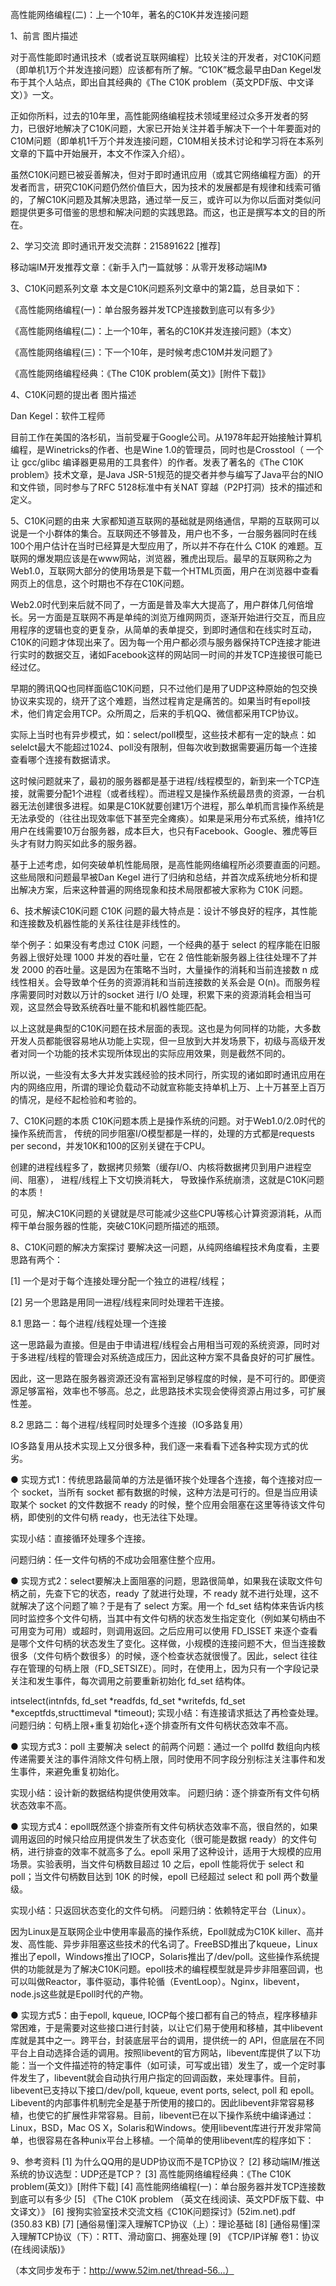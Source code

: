 高性能网络编程(二)：上一个10年，著名的C10K并发连接问题


1、前言
图片描述

对于高性能即时通讯技术（或者说互联网编程）比较关注的开发者，对C10K问题（即单机1万个并发连接问题）应该都有所了解。“C10K”概念最早由Dan Kegel发布于其个人站点，即出自其经典的《The C10K problem（英文PDF版、中文译文）》一文。

正如你所料，过去的10年里，高性能网络编程技术领域里经过众多开发者的努力，已很好地解决了C10K问题，大家已开始关注并着手解决下一个十年要面对的C10M问题（即单机1千万个并发连接问题，C10M相关技术讨论和学习将在本系列文章的下篇中开始展开，本文不作深入介绍）。

虽然C10K问题已被妥善解决，但对于即时通讯应用（或其它网络编程方面）的开发者而言，研究C10K问题仍然价值巨大，因为技术的发展都是有规律和线索可循的，了解C10K问题及其解决思路，通过举一反三，或许可以为你以后面对类似问题提供更多可借鉴的思想和解决问题的实践思路。而这，也正是撰写本文的目的所在。

2、学习交流
即时通讯开发交流群：215891622 [推荐]

移动端IM开发推荐文章：《新手入门一篇就够：从零开发移动端IM》

3、C10K问题系列文章
本文是C10K问题系列文章中的第2篇，总目录如下：

《高性能网络编程(一)：单台服务器并发TCP连接数到底可以有多少》

《高性能网络编程(二)：上一个10年，著名的C10K并发连接问题》（本文）

《高性能网络编程(三)：下一个10年，是时候考虑C10M并发问题了》

《高性能网络编程经典：《The C10K problem(英文)》[附件下载]》

4、C10K问题的提出者
图片描述

Dan Kegel：软件工程师

目前工作在美国的洛杉矶，当前受雇于Google公司。从1978年起开始接触计算机编程，是Winetricks的作者、也是Wine 1.0的管理员，同时也是Crosstool（ 一个让 gcc/glibc 编译器更易用的工具套件）的作者。发表了著名的《The C10K problem》技术文章，是Java JSR-51规范的提交者并参与编写了Java平台的NIO和文件锁，同时参与了RFC 5128标准中有关NAT 穿越（P2P打洞）技术的描述和定义。

5、C10K问题的由来
大家都知道互联网的基础就是网络通信，早期的互联网可以说是一个小群体的集合。互联网还不够普及，用户也不多，一台服务器同时在线100个用户估计在当时已经算是大型应用了，所以并不存在什么 C10K 的难题。互联网的爆发期应该是在www网站，浏览器，雅虎出现后。最早的互联网称之为Web1.0，互联网大部分的使用场景是下载一个HTML页面，用户在浏览器中查看网页上的信息，这个时期也不存在C10K问题。

Web2.0时代到来后就不同了，一方面是普及率大大提高了，用户群体几何倍增长。另一方面是互联网不再是单纯的浏览万维网网页，逐渐开始进行交互，而且应用程序的逻辑也变的更复杂，从简单的表单提交，到即时通信和在线实时互动，C10K的问题才体现出来了。因为每一个用户都必须与服务器保持TCP连接才能进行实时的数据交互，诸如Facebook这样的网站同一时间的并发TCP连接很可能已经过亿。

早期的腾讯QQ也同样面临C10K问题，只不过他们是用了UDP这种原始的包交换协议来实现的，绕开了这个难题，当然过程肯定是痛苦的。如果当时有epoll技术，他们肯定会用TCP。众所周之，后来的手机QQ、微信都采用TCP协议。

实际上当时也有异步模式，如：select/poll模型，这些技术都有一定的缺点：如selelct最大不能超过1024、poll没有限制，但每次收到数据需要遍历每一个连接查看哪个连接有数据请求。

这时候问题就来了，最初的服务器都是基于进程/线程模型的，新到来一个TCP连接，就需要分配1个进程（或者线程）。而进程又是操作系统最昂贵的资源，一台机器无法创建很多进程。如果是C10K就要创建1万个进程，那么单机而言操作系统是无法承受的（往往出现效率低下甚至完全瘫痪）。如果是采用分布式系统，维持1亿用户在线需要10万台服务器，成本巨大，也只有Facebook、Google、雅虎等巨头才有财力购买如此多的服务器。

基于上述考虑，如何突破单机性能局限，是高性能网络编程所必须要直面的问题。这些局限和问题最早被Dan Kegel 进行了归纳和总结，并首次成系统地分析和提出解决方案，后来这种普遍的网络现象和技术局限都被大家称为 C10K 问题。

6、技术解读C10K问题
C10K 问题的最大特点是：设计不够良好的程序，其性能和连接数及机器性能的关系往往是非线性的。

举个例子：如果没有考虑过 C10K 问题，一个经典的基于 select 的程序能在旧服务器上很好处理 1000 并发的吞吐量，它在 2 倍性能新服务器上往往处理不了并发 2000 的吞吐量。这是因为在策略不当时，大量操作的消耗和当前连接数 n 成线性相关。会导致单个任务的资源消耗和当前连接数的关系会是 O(n)。而服务程序需要同时对数以万计的socket 进行 I/O 处理，积累下来的资源消耗会相当可观，这显然会导致系统吞吐量不能和机器性能匹配。

以上这就是典型的C10K问题在技术层面的表现。这也是为何同样的功能，大多数开发人员都能很容易地从功能上实现，但一旦放到大并发场景下，初级与高级开发者对同一个功能的技术实现所体现出的实际应用效果，则是截然不同的。

所以说，一些没有太多大并发实践经验的技术同行，所实现的诸如即时通讯应用在内的网络应用，所谓的理论负载动不动就宣称能支持单机上万、上十万甚至上百万的情况，是经不起检验和考验的。

7、C10K问题的本质
C10K问题本质上是操作系统的问题。对于Web1.0/2.0时代的操作系统而言， 传统的同步阻塞I/O模型都是一样的，处理的方式都是requests per second，并发10K和100的区别关键在于CPU。

创建的进程线程多了，数据拷贝频繁（缓存I/O、内核将数据拷贝到用户进程空间、阻塞）， 进程/线程上下文切换消耗大， 导致操作系统崩溃，这就是C10K问题的本质！

可见，解决C10K问题的关键就是尽可能减少这些CPU等核心计算资源消耗，从而榨干单台服务器的性能，突破C10K问题所描述的瓶颈。

8、C10K问题的解决方案探讨
要解决这一问题，从纯网络编程技术角度看，主要思路有两个：

[1] 一个是对于每个连接处理分配一个独立的进程/线程；

[2] 另一个思路是用同一进程/线程来同时处理若干连接。

8.1 思路一：每个进程/线程处理一个连接

这一思路最为直接。但是由于申请进程/线程会占用相当可观的系统资源，同时对于多进程/线程的管理会对系统造成压力，因此这种方案不具备良好的可扩展性。

因此，这一思路在服务器资源还没有富裕到足够程度的时候，是不可行的。即便资源足够富裕，效率也不够高。总之，此思路技术实现会使得资源占用过多，可扩展性差。

8.2 思路二：每个进程/线程同时处理多个连接（IO多路复用）

IO多路复用从技术实现上又分很多种，我们逐一来看看下述各种实现方式的优劣。

● 实现方式1：传统思路最简单的方法是循环挨个处理各个连接，每个连接对应一个 socket，当所有 socket 都有数据的时候，这种方法是可行的。但是当应用读取某个 socket 的文件数据不 ready 的时候，整个应用会阻塞在这里等待该文件句柄，即使别的文件句柄 ready，也无法往下处理。

实现小结：直接循环处理多个连接。

问题归纳：任一文件句柄的不成功会阻塞住整个应用。

● 实现方式2：select要解决上面阻塞的问题，思路很简单，如果我在读取文件句柄之前，先查下它的状态，ready 了就进行处理，不 ready 就不进行处理，这不就解决了这个问题了嘛？于是有了 select 方案。用一个 fd_set 结构体来告诉内核同时监控多个文件句柄，当其中有文件句柄的状态发生指定变化（例如某句柄由不可用变为可用）或超时，则调用返回。之后应用可以使用 FD_ISSET 来逐个查看是哪个文件句柄的状态发生了变化。这样做，小规模的连接问题不大，但当连接数很多（文件句柄个数很多）的时候，逐个检查状态就很慢了。因此，select 往往存在管理的句柄上限（FD_SETSIZE）。同时，在使用上，因为只有一个字段记录关注和发生事件，每次调用之前要重新初始化 fd_set 结构体。

intselect(intnfds, fd_set *readfds, fd_set *writefds, fd_set *exceptfds,structtimeval *timeout);
实现小结：有连接请求抵达了再检查处理。
问题归纳：句柄上限+重复初始化+逐个排查所有文件句柄状态效率不高。

● 实现方式3：poll 主要解决 select 的前两个问题：通过一个 pollfd 数组向内核传递需要关注的事件消除文件句柄上限，同时使用不同字段分别标注关注事件和发生事件，来避免重复初始化。

实现小结：设计新的数据结构提供使用效率。
问题归纳：逐个排查所有文件句柄状态效率不高。

● 实现方式4：epoll既然逐个排查所有文件句柄状态效率不高，很自然的，如果调用返回的时候只给应用提供发生了状态变化（很可能是数据 ready）的文件句柄，进行排查的效率不就高多了么。epoll 采用了这种设计，适用于大规模的应用场景。实验表明，当文件句柄数目超过 10 之后，epoll 性能将优于 select 和 poll；当文件句柄数目达到 10K 的时候，epoll 已经超过 select 和 poll 两个数量级。

实现小结：只返回状态变化的文件句柄。
问题归纳：依赖特定平台（Linux）。

因为Linux是互联网企业中使用率最高的操作系统，Epoll就成为C10K killer、高并发、高性能、异步非阻塞这些技术的代名词了。FreeBSD推出了kqueue，Linux推出了epoll，Windows推出了IOCP，Solaris推出了/dev/poll。这些操作系统提供的功能就是为了解决C10K问题。epoll技术的编程模型就是异步非阻塞回调，也可以叫做Reactor，事件驱动，事件轮循（EventLoop）。Nginx，libevent，node.js这些就是Epoll时代的产物。

● 实现方式5：由于epoll, kqueue, IOCP每个接口都有自己的特点，程序移植非常困难，于是需要对这些接口进行封装，以让它们易于使用和移植，其中libevent库就是其中之一。跨平台，封装底层平台的调用，提供统一的 API，但底层在不同平台上自动选择合适的调用。按照libevent的官方网站，libevent库提供了以下功能：当一个文件描述符的特定事件（如可读，可写或出错）发生了，或一个定时事件发生了，libevent就会自动执行用户指定的回调函数，来处理事件。目前，libevent已支持以下接口/dev/poll, kqueue, event ports, select, poll 和 epoll。Libevent的内部事件机制完全是基于所使用的接口的。因此libevent非常容易移植，也使它的扩展性非常容易。目前，libevent已在以下操作系统中编译通过：Linux，BSD，Mac OS X，Solaris和Windows。使用libevent库进行开发非常简单，也很容易在各种unix平台上移植。一个简单的使用libevent库的程序如下：

9、参考资料
[1] 为什么QQ用的是UDP协议而不是TCP协议？
[2] 移动端IM/推送系统的协议选型：UDP还是TCP？
[3] 高性能网络编程经典：《The C10K problem(英文)》[附件下载]
[4] 高性能网络编程(一)：单台服务器并发TCP连接数到底可以有多少
[5] 《The C10K problem （英文在线阅读、英文PDF版下载、中文译文）》
[6] 搜狗实验室技术交流文档《C10K问题探讨》(52im.net).pdf (350.83 KB)
[7] [通俗易懂]深入理解TCP协议（上）：理论基础
[8] [通俗易懂]深入理解TCP协议（下）：RTT、滑动窗口、拥塞处理
[9] 《TCP/IP详解 卷1：协议 (在线阅读版)》

（本文同步发布于：http://www.52im.net/thread-56...）